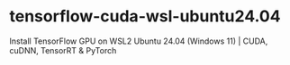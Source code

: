 # tensorflow-cuda-wsl-ubuntu24.04
Install TensorFlow GPU on WSL2 Ubuntu 24.04 (Windows 11) | CUDA, cuDNN, TensorRT &amp; PyTorch
